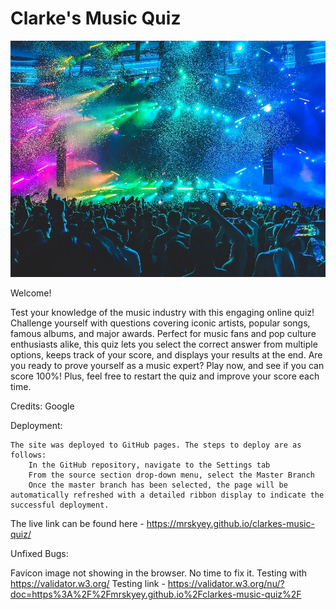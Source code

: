 <h1>Clarke's Music Quiz</h1>

<img src="assets/Music Photo-A2.jpg" alt="A Concert Hall full with people looking at a stage full with colorful lights">

Welcome!

Test your knowledge of the music industry with this engaging online quiz! Challenge yourself with questions covering iconic artists, popular songs, famous albums, and major awards. Perfect for music fans and pop culture enthusiasts alike, this quiz lets you select the correct answer from multiple options, keeps track of your score, and displays your results at the end. Are you ready to prove yourself as a music expert? Play now, and see if you can score 100%! Plus, feel free to restart the quiz and improve your score each time.

Credits: Google

Deployment:


    The site was deployed to GitHub pages. The steps to deploy are as follows:
        In the GitHub repository, navigate to the Settings tab
        From the source section drop-down menu, select the Master Branch
        Once the master branch has been selected, the page will be automatically refreshed with a detailed ribbon display to indicate the successful deployment.

The live link can be found here - https://mrskyey.github.io/clarkes-music-quiz/

Unfixed Bugs:

Favicon image not showing in the browser. No time to fix it.
Testing with https://validator.w3.org/
Testing link - https://validator.w3.org/nu/?doc=https%3A%2F%2Fmrskyey.github.io%2Fclarkes-music-quiz%2F

